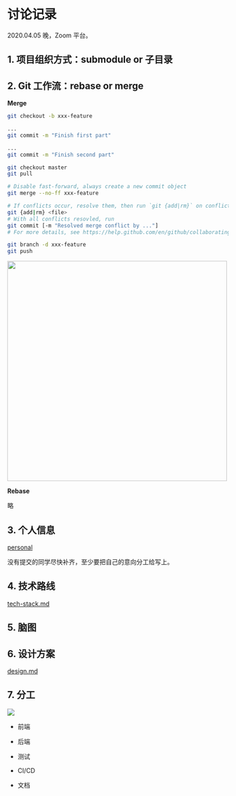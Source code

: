 # 讨论记录

2020.04.05 晚，Zoom 平台。

## 1. 项目组织方式：submodule or 子目录





## 2. Git 工作流：rebase or merge

**Merge**

```bash
git checkout -b xxx-feature

...
git commit -m "Finish first part"

...
git commit -m "Finish second part"

git checkout master
git pull

# Disable fast-forward, always create a new commit object
git merge --no-ff xxx-feature

# If conflicts occur, resolve them, then run `git {add|rm}` on conflicts file(s)
git {add|rm} <file>
# With all conflicts resovled, run
git commit [-m "Resolved merge conflict by ..."]
# For more details, see https://help.github.com/en/github/collaborating-with-issues-and-pull-requests/resolving-a-merge-conflict-using-the-command-line

git branch -d xxx-feature
git push
```




<img src="https://i.stack.imgur.com/FMD5h.png" width="500">

**Rebase**

略

## 3. 个人信息

[personal](../personal)

没有提交的同学尽快补齐，至少要把自己的意向分工给写上。

## 4. 技术路线

[tech-stack.md](../tech-stack.md)




## 5. 脑图





## 6. 设计方案

[design.md](../design.md)





## 7. 分工

![](https://img.yusanshi.com/upload/20200404123624153128.jpg)

- 前端
- 后端

- 测试
- CI/CD
- 文档

